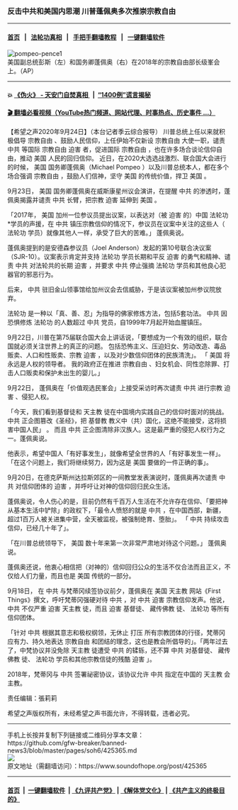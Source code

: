### 反击中共和美国内思潮 川普蓬佩奥多次推崇宗教自由
------------------------

#### [首页](https://github.com/gfw-breaker/banned-news3/blob/master/README.md) &nbsp;&nbsp;|&nbsp;&nbsp; [法轮功真相](https://github.com/begood0513/basic/blob/master/README.md)  &nbsp;&nbsp;|&nbsp;&nbsp; [手把手翻墙教程](https://github.com/gfw-breaker/guides/wiki)  &nbsp;&nbsp;|&nbsp;&nbsp; [一键翻墙软件](https://github.com/gfw-breaker/nogfw/blob/master/README.md)  



<div><img alt="pompeo-pence1" src="https://img.soundofhope.org/2020-09/pompeo-pence1-1600953452648.jpg"/>
<br/><figcaption class="caption">
 美国副总统彭斯（左）和国务卿蓬佩奥（右）在2018年的宗教自由部长级峯会上。（AP）
</figcaption></div><hr/>

#### 💥 [《伪火》 - 天安门自焚真相 ](http://158.247.195.190:10000/videos/blog/weihuo.html)&nbsp; |&nbsp; [“1400例”谎言揭秘  ](http://158.247.195.190:10000/videos/blog/jiexi1400.html)

#### [ 🎬  翻墙必看视频（YouTube热门频道、网站代理、时事热点、历史事件 ...）](https://github.com/gfw-breaker/links/blob/master/banned.md)

<div><div class="Content__Wrapper sc-1bvya0-0 grZQxZ">
 <p class="meta-top">
  <span class="meta">
   【希望之声2020年9月24日】（本台记者季云综合报导）
  </span>
  川普总统上任以来就积极倡导
  <ok href="/term/1375">
   宗教自由
  </ok>
  、鼓励人民信仰，上任伊始不仅新设
  <ok href="/term/1375">
   宗教自由
  </ok>
  大使一职，谴责
  <ok href="/term/1059">
   中共
  </ok>
  等国际
  <ok href="/term/1375">
   宗教自由
  </ok>
  <ok href="/term/6834">
   迫害
  </ok>
  者，促进国际
  <ok href="/term/1375">
   宗教自由
  </ok>
  ，也在许多场合谈论信仰自由，推动
  <ok href="/term/1045">
   美国
  </ok>
  人民的回归信仰。 近日，在2020大选选战激烈、联合国大会进行的时候，
  <ok href="/term/1045">
   美国
  </ok>
  国务卿蓬佩奥（Michael Pompeo ）以及川普总统本人，都在多个场合强调
  <ok href="/term/1375">
   宗教自由
  </ok>
  ，鼓励人们信神，坚守
  <ok href="/term/1045">
   美国
  </ok>
  的传统价值，捍卫
  <ok href="/term/1045">
   美国
  </ok>
  。
 </p>
 <p>
  9月23日，
  <ok href="/term/1045">
   美国
  </ok>
  国务卿蓬佩奥在威斯康星州议会演讲，在提醒
  <ok href="/term/1059">
   中共
  </ok>
  的渗透时，蓬佩奥揭露并谴责
  <ok href="/term/1059">
   中共
  </ok>
  长臂，把宗教
  <ok href="/term/6834">
   迫害
  </ok>
  延伸到
  <ok href="/term/1045">
   美国
  </ok>
  。
 </p>
 <div class="AD_Embed__Wrap-sc-1xslmin-0 igMuqX module desktop">
  <div>
  </div>
 </div>
 <p>
  「2017年，
  <ok href="/term/1045">
   美国
  </ok>
  加州一位参议员提出议案，以表达对（被
  <ok href="/term/6834">
   迫害
  </ok>
  的）中国
  <ok href="/term/968">
   法轮功
  </ok>
  *学员的声援，在
  <ok href="/term/1059">
   中共
  </ok>
  镇压宗教信仰的情况下，参议员在议案中关注的这些人（
  <ok href="/term/968">
   法轮功
  </ok>
  学员）就像其他人一样，承受了巨大的苦难。」 蓬佩奥说。
 </p>
 <p>
  蓬佩奥提到的是安德森参议员（Joel Anderson）发起的第10号联合决议案（SJR-10）。议案表示肯定并支持
  <ok href="/term/968">
   法轮功
  </ok>
  学员长期和平反
  <ok href="/term/6834">
   迫害
  </ok>
  的勇气和精神、谴责
  <ok href="/term/1059">
   中共
  </ok>
  对法轮共的长期
  <ok href="/term/6834">
   迫害
  </ok>
  ，并要求
  <ok href="/term/1059">
   中共
  </ok>
  停止强摘
  <ok href="/term/968">
   法轮功
  </ok>
  学员和其他良心犯器官的邪恶行为。
 </p>
 <p>
  后来，
  <ok href="/term/1059">
   中共
  </ok>
  驻旧金山领事馆给加州议会去信威胁，于是该议案被加州参议院放弃。
 </p>
 <p>
  <ok href="/term/968">
   法轮功
  </ok>
  是一种以「真、善、忍」为指导的佛家修炼方法，包括5套功法。
  <ok href="/term/1059">
   中共
  </ok>
  因恐惧修炼
  <ok href="/term/968">
   法轮功
  </ok>
  的人数超过
  <ok href="/term/1059">
   中共
  </ok>
  党员，自1999年7月起开始血腥镇压。
 </p>
 <p>
  9月22日，川普在第75届联合国大会上讲话说，「要想成为一个有效的组织，联合国就必须关注世界上的真正的问题。 包括恐怖主义、压迫妇女、劳动改造、毒品贩卖、人口和性贩卖、宗教
  <ok href="/term/6834">
   迫害
  </ok>
  ，以及对少数信仰团体的民族清洗」。 「
  <ok href="/term/1045">
   美国
  </ok>
  将永远是人权的领导者。 我的政府正在推进
  <ok href="/term/1375">
   宗教自由
  </ok>
  、妇女机会、同性恋除罪、打击人口贩卖和保护未出生的婴儿。」
 </p>
 <p>
  9月22日， 蓬佩奥在「价值观选民峯会」上接受采访时再次谴责
  <ok href="/term/1059">
   中共
  </ok>
  进行宗教
  <ok href="/term/6834">
   迫害
  </ok>
  、侵犯人权。
 </p>
 <p>
  「今天，我们看到基督徒和
  <ok href="/term/6592">
   天主教
  </ok>
  徒在中国境内实践自己的信仰时面对的挑战。
  <ok href="/term/1059">
   中共
  </ok>
  正企图篡改《圣经》，把
  <ok href="/term/7747">
   基督教
  </ok>
  教义中（共）国化，这绝不能接受，这将损害中国人民」 。 而且
  <ok href="/term/1059">
   中共
  </ok>
  正企图清除非汉族人。这是最严重的侵犯人权行为之一。蓬佩奥说。
 </p>
 <p>
  他表示，希望中国人「有好事发生」，就像希望全世界的人「有好事发生一样」。 「在这个问题上，我们将继续努力，因为这是
  <ok href="/term/1045">
   美国
  </ok>
  要做的一件正确的事」。
 </p>
 <p>
  9月20日，在德克萨斯州达拉斯郊区的一间教堂发表演说时，蓬佩奥再次谴责
  <ok href="/term/1059">
   中共
  </ok>
  对信仰团体的
  <ok href="/term/6834">
   迫害
  </ok>
  ，并呼吁让对神的信仰回归民众生活。
 </p>
 <p>
  蓬佩奥说，令人伤心的是，目前仍然有千百万人生活在不允许存在信仰、「要把神从基本生活中铲除」的政权下，「最令人愤怒的就是
  <ok href="/term/1059">
   中共
  </ok>
  ，在中国西部，新疆，超过1百万人被关进集中营，全天被监视，被强制绝育、堕胎」。 「
  <ok href="/term/1059">
   中共
  </ok>
  持续攻击信仰，已经几十年了」。
 </p>
 <p>
  「在川普总统领导下，
  <ok href="/term/1045">
   美国
  </ok>
  数十年来第一次非常严肃地对待这个问题。」 蓬佩奥说。
 </p>
 <p>
  蓬佩奥还说，他衷心相信把（对神的）信仰回归公众的生活不仅合法而且正义，不仅给人们力量，而且也是
  <ok href="/term/1045">
   美国
  </ok>
  传统的一部分。
 </p>
 <p>
  9月18日， 在
  <ok href="/term/1059">
   中共
  </ok>
  与梵蒂冈续签协议前夕，蓬佩奥在
  <ok href="/term/1045">
   美国
  </ok>
  <ok href="/term/6592">
   天主教
  </ok>
  网站《First Things》撰文，呼吁梵蒂冈强硬对待
  <ok href="/term/1059">
   中共
  </ok>
  ，对
  <ok href="/term/1059">
   中共
  </ok>
  <ok href="/term/6834">
   迫害
  </ok>
  宗教信仰发声。他说，
  <ok href="/term/1059">
   中共
  </ok>
  不仅严重
  <ok href="/term/6834">
   迫害
  </ok>
  <ok href="/term/6592">
   天主教
  </ok>
  徒，而且
  <ok href="/term/6834">
   迫害
  </ok>
  基督徒、
  <ok href="/term/6239">
   藏传佛教
  </ok>
  徒、
  <ok href="/term/968">
   法轮功
  </ok>
  等所有信仰团体。
 </p>
 <p>
  「针对
  <ok href="/term/1059">
   中共
  </ok>
  根据其意志和极权纲领，无休止
  <ok href="/term/2828">
   打压
  </ok>
  所有宗教团体的行径，梵蒂冈应有力、持久地表达
  <ok href="/term/1375">
   宗教自由
  </ok>
  和团结的理念，这也是教会所倡导的」。「两年过去了，中梵协议并没免除
  <ok href="/term/6592">
   天主教
  </ok>
  徒遭受
  <ok href="/term/1059">
   中共
  </ok>
  的𫐓轹，还不算
  <ok href="/term/1059">
   中共
  </ok>
  对基督徒、
  <ok href="/term/6239">
   藏传佛教
  </ok>
  徒、
  <ok href="/term/968">
   法轮功
  </ok>
  学员和其他宗教信徒的残酷
  <ok href="/term/6834">
   迫害
  </ok>
  」。
 </p>
 <p>
  2018年，梵蒂冈与
  <ok href="/term/1059">
   中共
  </ok>
  签署祕密协议，该协议允许
  <ok href="/term/1059">
   中共
  </ok>
  指定在中国的
  <ok href="/term/6592">
   天主教
  </ok>
  会主教。
 </p>
 <p class="meta-btm">
  责任编辑：張莉莉
 </p>
 <p class="meta-btm">
  希望之声版权所有，未经希望之声书面允许，不得转载，违者必究。
 </p>
</div>
</div>
<hr/>
手机上长按并复制下列链接或二维码分享本文章：<br/>
https://github.com/gfw-breaker/banned-news3/blob/master/pages/soh6/425365.md <br/>
<a href='https://github.com/gfw-breaker/banned-news3/blob/master/pages/soh6/425365.md'><img src='https://github.com/gfw-breaker/banned-news3/blob/master/pages/soh6/425365.md.png'/></a> <br/>
原文地址（需翻墙访问）：https://www.soundofhope.org/post/425365


------------------------
#### [首页](https://github.com/gfw-breaker/banned-news3/blob/master/README.md) &nbsp;|&nbsp; [一键翻墙软件](https://github.com/gfw-breaker/nogfw/blob/master/README.md) &nbsp;| [《九评共产党》](https://github.com/gfw-breaker/9ping.md/blob/master/README.md#九评之一评共产党是什么) | [《解体党文化》](https://github.com/gfw-breaker/jtdwh.md/blob/master/README.md) | [《共产主义的终极目的》](https://github.com/gfw-breaker/gczydzjmd.md/blob/master/README.md)


<img src='http://gfw-breaker.win/banned-news3/pages/soh6/425365.md' width='0px' height='0px'/>